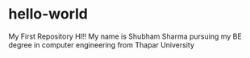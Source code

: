 # hello-world
My First Repository
HI!!
My  name is Shubham Sharma pursuing my BE degree in computer engineering from Thapar University
